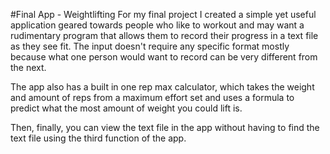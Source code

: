 #Final App - Weightlifting
For my final project I created a simple yet useful application geared towards people who like to workout and may want a rudimentary program that allows them to record their progress in a text file as they see fit. The input doesn't require any specific format mostly because what one person would want to record can be very different from the next.

The app also has a built in one rep max calculator, which takes the weight and amount of reps from a maximum effort set and uses a formula to predict what the most amount of weight you could lift is.

Then, finally, you can view the text file in the app without having to find the text file using the third function of the app.
